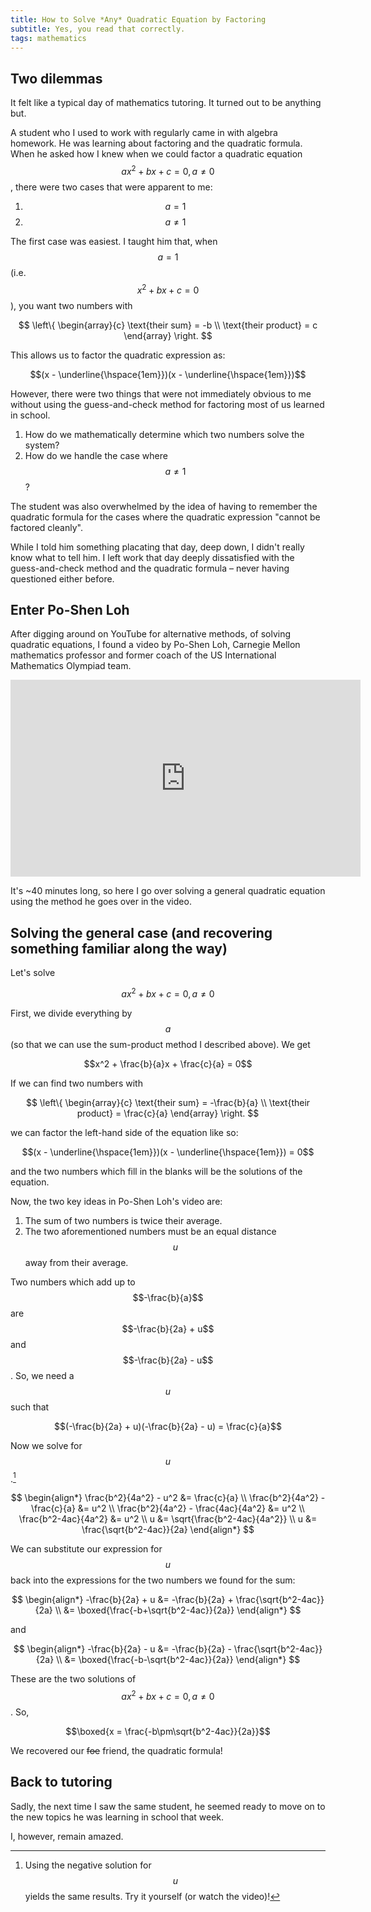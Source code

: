 ```yaml
---
title: How to Solve *Any* Quadratic Equation by Factoring
subtitle: Yes, you read that correctly.
tags: mathematics
---
```


## Two dilemmas

It felt like a typical day of mathematics tutoring. It turned out to be anything but.

A student who I used to work with regularly came in with algebra homework. He was learning about factoring and the quadratic formula. When he asked how I knew when we could factor a quadratic equation $$ax^2 + bx + c = 0, a \neq 0$$, there were two cases that were apparent to me:

1. $$a=1$$
2. $$a \neq 1$$

The first case was easiest. I taught him that, when $$a=1$$ (i.e. $$x^2 + bx + c = 0$$), you want two numbers with

$$
\left\{ 
\begin{array}{c}
\text{their sum} = -b \\ 
\text{their product} = c
\end{array}
\right. 
$$

This allows us to factor the quadratic expression as:

$$(x - \underline{\hspace{1em}})(x - \underline{\hspace{1em}})$$

However, there were two things that were not immediately obvious to me without using the guess-and-check method for factoring most of us learned in school.

1. How do we mathematically determine which two numbers solve the system?
2. How do we handle the case where $$a \neq 1$$?

The student was also overwhelmed by the idea of having to remember the quadratic formula for the cases where the quadratic expression "cannot be factored cleanly".

While I told him something placating that day, deep down, I didn't really know what to tell him. I left work that day deeply dissatisfied with the guess-and-check method and the quadratic formula – never having questioned either before.

## Enter Po-Shen Loh

After digging around on YouTube for alternative methods, of solving quadratic equations, I found a video by Po-Shen Loh, Carnegie Mellon mathematics professor and former coach of the US International Mathematics Olympiad team.

<iframe width="560" height="315" src="https://www.youtube.com/embed/XKBX0r3J-9Y" title="YouTube video player" frameborder="0" allow="accelerometer; autoplay; clipboard-write; encrypted-media; gyroscope; picture-in-picture; web-share" allowfullscreen></iframe>

It's ~40 minutes long, so here I go over solving a general quadratic equation using the method he goes over in the video.

## Solving the general case (and recovering something familiar along the way)

Let's solve

$$ax^2 + bx + c = 0, a \neq 0$$

First, we divide everything by $$a$$ (so that we can use the sum-product method I described above). We get

$$x^2 + \frac{b}{a}x + \frac{c}{a} = 0$$

If we can find two numbers with

$$
\left\{ 
\begin{array}{c}
\text{their sum} = -\frac{b}{a} \\ 
\text{their product} = \frac{c}{a}
\end{array}
\right. 
$$

we can factor the left-hand side of the equation like so:

$$(x - \underline{\hspace{1em}})(x - \underline{\hspace{1em}}) = 0$$

and the two numbers which fill in the blanks will be the solutions of the equation.

Now, the two key ideas in Po-Shen Loh's video are:
1. The sum of two numbers is twice their average. 
2. The two aforementioned numbers must be an equal distance $$u$$ away from their average. 

Two numbers which add up to $$-\frac{b}{a}$$ are $$-\frac{b}{2a} + u$$ and $$-\frac{b}{2a} - u$$. So, we need a $$u$$ such that

$$(-\frac{b}{2a} + u)(-\frac{b}{2a} - u) = \frac{c}{a}$$

Now we solve for $$u$$.[^1]

$$
\begin{align*}
    \frac{b^2}{4a^2} - u^2 &= \frac{c}{a} \\
    \frac{b^2}{4a^2} - \frac{c}{a} &= u^2 \\
    \frac{b^2}{4a^2} - \frac{4ac}{4a^2} &= u^2 \\
    \frac{b^2-4ac}{4a^2} &= u^2 \\
    u &= \sqrt{\frac{b^2-4ac}{4a^2}} \\
    u &= \frac{\sqrt{b^2-4ac}}{2a}
\end{align*}
$$

We can substitute our expression for $$u$$ back into the expressions for the two numbers we found for the sum:

$$
\begin{align*}
    -\frac{b}{2a} + u &= -\frac{b}{2a} + \frac{\sqrt{b^2-4ac}}{2a} \\
    &= \boxed{\frac{-b+\sqrt{b^2-4ac}}{2a}}
\end{align*}
$$

and 

$$
\begin{align*}
    -\frac{b}{2a} - u &= -\frac{b}{2a} - \frac{\sqrt{b^2-4ac}}{2a} \\
    &= \boxed{\frac{-b-\sqrt{b^2-4ac}}{2a}}
\end{align*}
$$

These are the two solutions of $$ax^2 + bx + c = 0, a \neq 0$$. So,

$$\boxed{x = \frac{-b\pm\sqrt{b^2-4ac}}{2a}}$$

We recovered our ~~foe~~ friend, the quadratic formula!

## Back to tutoring
Sadly, the next time I saw the same student, he seemed ready to move on to the new topics he was learning in school that week.

I, however, remain amazed.

[^1]: Using the negative solution for $$u$$ yields the same results. Try it yourself (or watch the video)!
